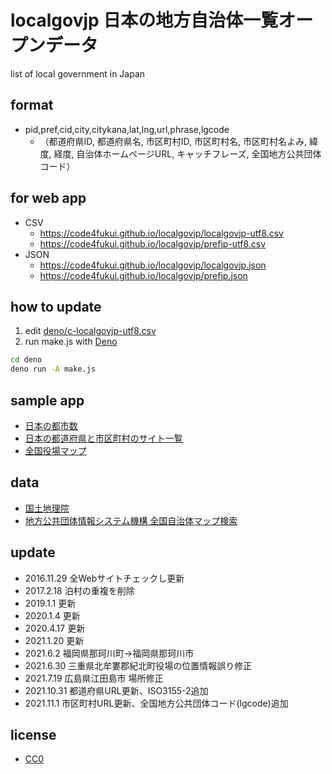 # localgovjp 日本の地方自治体一覧オープンデータ

list of local government in Japan

## format

- pid,pref,cid,city,citykana,lat,lng,url,phrase,lgcode
    - （都道府県ID, 都道府県名, 市区町村ID, 市区町村名, 市区町村名よみ, 緯度, 経度, 自治体ホームページURL, キャッチフレーズ, 全国地方公共団体コード）

## for web app

- CSV
   - https://code4fukui.github.io/localgovjp/localgovjp-utf8.csv  
   - https://code4fukui.github.io/localgovjp/prefjp-utf8.csv  
- JSON  
   - https://code4fukui.github.io/localgovjp/localgovjp.json  
   - https://code4fukui.github.io/localgovjp/prefjp.json  

## how to update

1. edit [deno/c-localgovjp-utf8.csv](deno/c-localgovjp-utf8.csv)
2. run make.js with [Deno](https://deno.land/)

```bash
cd deno
deno run -A make.js
```

## sample app

- [日本の都市数](https://code4fukui.github.io/localgovjp/)
- [日本の都道府県と市区町村のサイト一覧](https://code4fukui.github.io/localgovjp/list.html)
- [全国役場マップ](https://code4fukui.github.io/localgovjp/map.html)

## data

- [国土地理院](https://github.com/gsi-cyberjapan/gsimaps)
- [地方公共団体情報システム機構 全国自治体マップ検索](https://www.j-lis.go.jp/spd/map-search/cms_1069.html)

## update

- 2016.11.29 全Webサイトチェックし更新
- 2017.2.18 泊村の重複を削除
- 2019.1.1 更新
- 2020.1.4 更新
- 2020.4.17 更新
- 2021.1.20 更新
- 2021.6.2 福岡県那珂川町→福岡県那珂川市
- 2021.6.30 三重県北牟婁郡紀北町役場の位置情報誤り修正
- 2021.7.19 広島県江田島市 場所修正
- 2021.10.31 都道府県URL更新、ISO3155-2追加
- 2021.11.1 市区町村URL更新、全国地方公共団体コード(lgcode)追加

## license

- [CC0](https://creativecommons.org/publicdomain/zero/1.0/)

